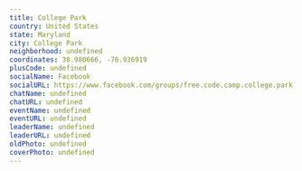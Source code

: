 ```yaml
---
title: College Park
country: United States
state: Maryland
city: College Park
neighborhood: undefined
coordinates: 38.980666, -76.936919
plusCode: undefined
socialName: Facebook
socialURL: https://www.facebook.com/groups/free.code.camp.college.park
chatName: undefined
chatURL: undefined
eventName: undefined
eventURL: undefined
leaderName: undefined
leaderURL: undefined
oldPhoto: undefined
coverPhoto: undefined
---
```

